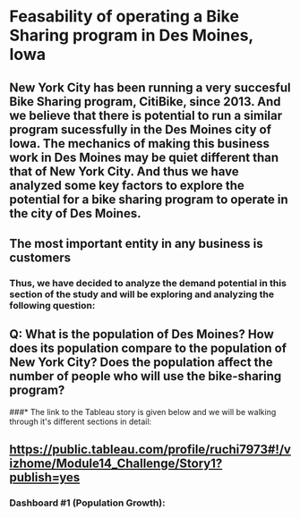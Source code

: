 # Feasability of operating a Bike Sharing program in Des Moines, Iowa

## New York City has been running a very succesful Bike Sharing program, CitiBike, since 2013. And we believe that there is potential to run a similar program sucessfully in the Des Moines city of Iowa. The mechanics of making this business work in Des Moines may be quiet different than that of New York City. And thus we have analyzed some key factors to explore the potential for a bike sharing program to operate in the city of Des Moines.

## The most important entity in any business is customers

### Thus, we have decided to analyze the demand potential in this section of the study and will be exploring and analyzing the following question:

## Q: What is the population of Des Moines? How does its population compare to the population of New York City? Does the population affect the number of people who will use the bike-sharing program?

###*  The link to the Tableau story is given below and we will be walking through it's different sections in detail:
## https://public.tableau.com/profile/ruchi7973#!/vizhome/Module14_Challenge/Story1?publish=yes

### Dashboard #1 (Population Growth):
